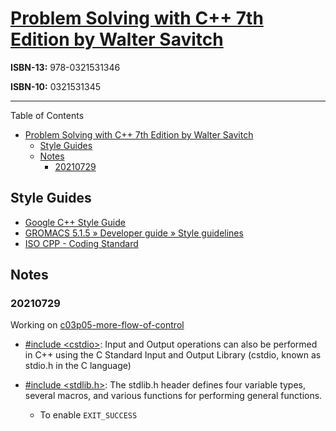 # [Problem Solving with C++ 7th Edition by Walter Savitch](https://linkencore.iii.com/iii/encore/record/C__Rb29131224?lang=eng)

**ISBN-13:** 978-0321531346

**ISBN-10:** 0321531345

---

Table of Contents

- [Problem Solving with C++ 7th Edition by Walter Savitch](#problem-solving-with-c-7th-edition-by-walter-savitch)
  - [Style Guides](#style-guides)
  - [Notes](#notes)
    - [20210729](#20210729)

## Style Guides

- [Google C++ Style Guide](https://google.github.io/styleguide/cppguide.html)
- [GROMACS 5.1.5 » Developer guide » Style guidelines](https://manual.gromacs.org/documentation/5.1-current/dev-manual/naming.html#common-guidelines-for-c-and-c-code)
- [ISO CPP - Coding Standard](https://isocpp.org/wiki/faq/coding-standards)

## Notes

### 20210729

Working on [c03p05-more-flow-of-control](c03p05-more-flow-of-control/README.MD)

- [#include \<cstdio\>](https://www.cplusplus.com/reference/cstdio/): Input and Output operations can also be performed in C++ using the C Standard Input and Output Library (cstdio, known as stdio.h in the C language)

- [#include <stdlib.h>](https://www.tutorialspoint.com/c_standard_library/stdlib_h.htm): The stdlib.h header defines four variable types, several macros, and various functions for performing general functions.
  - To enable `EXIT_SUCCESS`
